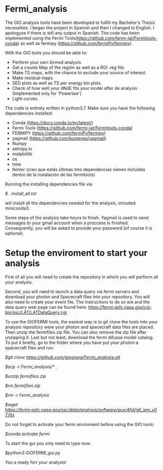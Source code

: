 # Fermi_analysis

The GIO analysis tools have been developed to fulfill my Bachelor's Thesis necessities. I began the project in Spanish and then I changed to English. I apologyse if there is still any output in Spanish.
The code has been implemented using the Fermi Tools(https://github.com/fermi-lat/Fermitools-conda) as well as fermipy (https://github.com/fermiPy/fermipy).


With the GIO tools you should be able to:

- Perform your own binned analysis.
- Get a counts Map of the región as well as a ROI .reg file.
- Make TS maps, with the chance to exclude your source of interest.
- Make residual maps.
- SED plots as well as TS per energy bin plots.
- Check of how well your dNdE fits your model after de analysis (Implemented only for 'Powerlaw')
- Light curves.

The code is entirely written in python3.7. Make sure you have the following dependencies installed:

- Conda (https://docs.conda.io/en/latest/)
- Fermi Tools (https://github.com/fermi-lat/Fermitools-conda)
- FERMIPY (https://github.com/fermiPy/fermipy)
- yagmail (https://github.com/kootenpv/yagmail)
- Numpy
- astropy.io
- matplotlib
- os
- time
- tkinter
(creo que estás últimas tres dependencias vienen incluidas dentro de la instalación de las fermitools)

Running the installing dependencies file via

_$ . install_all.txt_

will install all the dependencies needed for the analysis, included miniconda3.

Some steps of the analysis take hours to finish. Yagmail is used to send messages to your gmail account when a proccess is finished. Consequently, you will be asked to provide your password (of course it is optional).

# Setup the enviroment to start your analysis

First of all you will need to create the repository in which you will perform all your analysis.

Second, you will need to launch a data query via fermi servers and download your photon and Spacecraft files into your repository. You will also need to create your event file. The instructions to do so are and the data query web page can be found here: https://fermi.gsfc.nasa.gov/cgi-bin/ssc/LAT/LATDataQuery.cgi

To use the GIOFERMI tools, the easiest way is to git clone the tools into your analysis repository were your photon and spacecraft data files are placed. Then unzip the fermifiles.zip file. You can also remove the zip file after unzipping it. Last but not least, download the fermi difusse model catalog. To put it briefly, go to the folder where you have put your photon a spacecraft files and run:

_$git clone https://github.com/giogiopg/Fermi_analysis.git_

_$scp -r Fermi_analysis/* ._

_$unzip fermifiles.zip_

_$rm fermifiles.zip_

_$rm -r Fermi_analysis_

_$wget https://fermi.gsfc.nasa.gov/ssc/data/analysis/software/aux/4fgl/gll_iem_v07.fits_
 
Do not forget to activate your fermi enviroment before using the GIO tools:

_$conda activate fermi_

To start the gui you only need to type now:

_$python3 GIOFERMI_gui.py_

You a ready forr your analysis!
